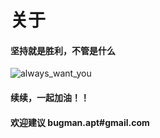# 关于

#### 坚持就是胜利，不管是什么
![always_want_you](https://s2.ax1x.com/2020/01/05/lDuFfO.jpg)


#### 续续，一起加油！！

#### 欢迎建议 bugman.apt#gmail.com
